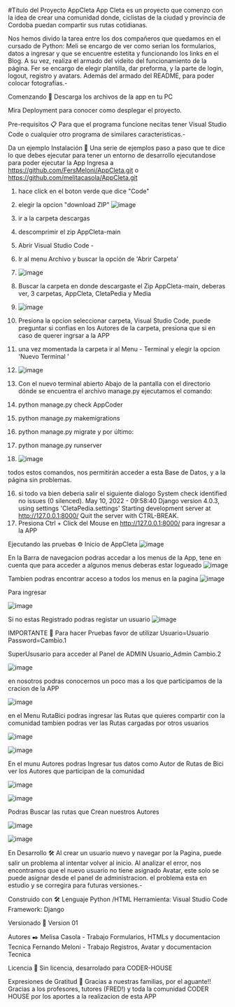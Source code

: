 #Título del Proyecto AppCleta
App Cleta es un proyecto que comenzo con la idea de crear una comunidad donde, ciclistas de la ciudad y provincia de Cordoba puedan compartir sus rutas cotidianas.

Nos hemos divido la tarea entre los dos compañeros que quedamos en el cursado de Python:
Meli se encargo de ver como serian los formularios, datos a ingresar y que se encuentre estetita y funcionando los links en el Blog. A su vez, realiza el armado del videito del funcionamiento de la página.
Fer se encargo de elegir plantilla, dar preforma, y la parte de login, logout, registro y avatars. Además del armado del README, para poder colocar fotografías.-


Comenzando 🚀
Descarga los archivos de la app en tu PC


Mira Deployment para conocer como desplegar el proyecto.

Pre-requisitos 📋
Para que el programa funcione necitas tener Visual Studio Code o cualquier otro programa de similares caracteristicas.-


Da un ejemplo
Instalación 🔧
Una serie de ejemplos paso a paso que te dice lo que debes ejecutar para tener un entorno de desarrollo ejecutandose
para poder ejecutar la App Ingresa a https://github.com/FersMeloni/AppCleta.git o https://github.com/melitacasola/AppCleta.git
1) hace click en el boton verde que dice "Code"
2) elegir la opcion "download ZIP"
![image](https://user-images.githubusercontent.com/102829516/167635493-f223eb5e-ff5f-47e6-9f86-a8828882d62e.png)

4) ir a la carpeta descargas
5) descomprimir el zip AppCleta-main
6) Abrir Visual Studio Code - 
7) Ir al menu Archivo y buscar la opción de 'Abrir Carpeta'
8) ![image](https://user-images.githubusercontent.com/102829516/167635943-ed3e28c6-6c42-4eb4-a5d2-27506892aca3.png)



9) Buscar la carpeta en donde descargaste el Zip AppCleta-main, deberas ver, 3 carpetas,  AppCleta, CletaPedia y Media
10) ![image](https://user-images.githubusercontent.com/102829516/167636241-5326f851-d818-42bd-8fe6-cd46e4ae40f9.png)




11) Presiona la opcion seleccionar carpeta, Visual Studio Code, puede preguntar si confias en los Autores de la carpeta, presiona que si en caso de querer ingrsar a la APP
12) una vez momentada la carpeta ir al Menu - Terminal y elegir la opcion 'Nuevo Terminal ' 
13) ![image](https://user-images.githubusercontent.com/102829516/167636446-5bb74207-b6b5-483f-8b07-0edf3992f81a.png)




14) Con el nuevo terminal abierto Abajo de la pantalla con el directorio dónde se encuentra el archivo manage.py ejecutamos el comando:
1) python manage.py check AppCoder
2) python manage.py makemigrations
3) python manage.py migrate
y por último:
4) python manage.py runserver
15) ![image](https://user-images.githubusercontent.com/102829516/167636814-6c686d23-01b8-4143-a4ba-6f19e829d1d6.png)

todos estos comandos, nos permitirán acceder a esta Base de Datos, y a la página sin problemas. 


16) si todo va bien deberia salir el siguiente dialogo
          System check identified no issues (0 silenced).
          May 10, 2022 - 09:58:40
          Django version 4.0.3, using settings 'CletaPedia.settings'
          Starting development server at http://127.0.0.1:8000/
          Quit the server with CTRL-BREAK. 
12) Presiona Ctrl + Click del Mouse en http://127.0.0.1:8000/ para ingresar a la APP


Ejecutando las pruebas ⚙️
Inicio de AppCleta
![image](https://user-images.githubusercontent.com/102829516/167637803-ec4e52bb-737d-4873-8d70-51208c808471.png)


En la Barra de navegacion podras accedar a los menus de la App, 
tene en cuenta que para acceder a algunos menus deberas estar logueado
![image](https://user-images.githubusercontent.com/102829516/167638260-4b0c67f5-e4f6-4537-81cb-13ce498bc7a3.png)



Tambien podras encontrar acceso a todos los menus en la pagina 
![image](https://user-images.githubusercontent.com/102829516/167638544-66e39f29-d140-4897-911c-b6c6ef4ca7ee.png)




Para ingresar 


![image](https://user-images.githubusercontent.com/102829516/167638682-95b0ef4c-5528-4a5d-b948-0eb3032d44d0.png)


Si no estas Registrado podras registar un usuario
![image](https://user-images.githubusercontent.com/102829516/167638810-b8bdf9c8-4519-4b0c-88c1-e805a3df24f1.png)


IMPORTANTE 📌
Para hacer Pruebas favor de utilizar
Usuario=Usuario
Password=Cambio.1

SuperUsusario para acceder al Panel de ADMIN
Usuario_Admin
Cambio.2



![image](https://user-images.githubusercontent.com/102829516/167645896-c9270cdf-9eb4-48c2-b12a-6ddcc4a28303.png)



en nosotros podras conocernos un poco mas a los que participamos de la cracion de la APP

![image](https://user-images.githubusercontent.com/102829516/167645977-71400e7a-e315-4c1d-8ac0-5d05a28840db.png)



en el Menu RutaBici podras ingresar las Rutas que quieres compartir con la comunidad tambien podras ver las Rutas cargadas por otros usuarios

![image](https://user-images.githubusercontent.com/102829516/167646091-e4d183fb-27e6-4333-be67-6fe2988f6fef.png)





![image](https://user-images.githubusercontent.com/102829516/167646297-6109fc21-2382-401a-b5e8-95d0972fd7e8.png)


En el munu Autores podras Ingresar tus datos como Autor de Rutas de Bici ver los Autores que participan de la comunidad


![image](https://user-images.githubusercontent.com/102829516/167646418-e2a17424-cae0-4c62-9bd4-9ca251128b17.png)



![image](https://user-images.githubusercontent.com/102829516/167646557-b1cc6488-1699-42f1-8dee-5dea364ee639.png)



Podras Buscar las rutas que Crean nuestros Autores 

![image](https://user-images.githubusercontent.com/102829516/167646747-217661e0-fda4-41ac-b4b6-34c33f5a333a.png)



![image](https://user-images.githubusercontent.com/102829516/167647008-a9a76d2b-d281-46b2-93db-d64580e94190.png)

En Desarrollo 🛠️
Al crear un usuario nuevo y navegar por la Pagina, puede salir un problema al intentar volver al inicio.
Al analizar el error, nos encontramos que el nuevo usuario no tiene asignado Avatar, este solo se puede asignar desde el panel de administracion.
el problema esta en estudio y se corregira para futuras versiones.-


Construido con 🛠️
Lenguaje Python /HTML
Herramienta: Visual Studio Code 
Framework: Django


Versionado 📌
Version 01

Autores ✒️ 
Melisa Casola - Trabajo Formularios, HTMLs y documentacion Tecnica
Fernando Meloni - Trabajo Registros, Avatar y documentacion Tecnica



Licencia 📄
Sin licencia, desarrolado para CODER-HOUSE

Expresiones de Gratitud 🎁
Gracias a nuestras familias, por el aguante!!
Gracias a los profesores, tutores (FRED!) y toda la comunidad CODER HOUSE por los aportes a la realizacion de esta APP
